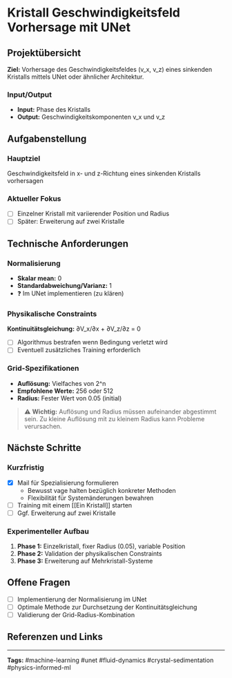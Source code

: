 # Kristall Geschwindigkeitsfeld Vorhersage mit UNet

## Projektübersicht

**Ziel:** Vorhersage des Geschwindigkeitsfeldes (v_x, v_z) eines sinkenden Kristalls mittels UNet oder ähnlicher Architektur.

### Input/Output

- **Input:** Phase des Kristalls
- **Output:** Geschwindigkeitskomponenten v_x und v_z

## Aufgabenstellung

### Hauptziel

Geschwindigkeitsfeld in x- und z-Richtung eines sinkenden Kristalls vorhersagen

### Aktueller Fokus

- [ ] Einzelner Kristall mit variierender Position und Radius
- [ ] Später: Erweiterung auf zwei Kristalle

## Technische Anforderungen

### Normalisierung

- **Skalar mean:** 0
- **Standardabweichung/Varianz:** 1
- ❓ Im UNet implementieren (zu klären)

### Physikalische Constraints

**Kontinuitätsgleichung:** ∂V_x/∂x + ∂V_z/∂z = 0

- [ ] Algorithmus bestrafen wenn Bedingung verletzt wird
- [ ] Eventuell zusätzliches Training erforderlich

### Grid-Spezifikationen

- **Auflösung:** Vielfaches von 2^n
- **Empfohlene Werte:** 256 oder 512
- **Radius:** Fester Wert von 0.05 (initial)

> ⚠️ **Wichtig:** Auflösung und Radius müssen aufeinander abgestimmt sein. Zu kleine Auflösung mit zu kleinem Radius kann Probleme verursachen.

## Nächste Schritte

### Kurzfristig

- [x] Mail für Spezialisierung formulieren
    - Bewusst vage halten bezüglich konkreter Methoden
    - Flexibilität für Systemänderungen bewahren
- [ ] Training mit einem [[Ein Kristall]] starten
- [ ] Ggf. Erweiterung auf zwei Kristalle

### Experimenteller Aufbau

1. **Phase 1:** Einzelkristall, fixer Radius (0.05), variable Position
2. **Phase 2:** Validation der physikalischen Constraints
3. **Phase 3:** Erweiterung auf Mehrkristall-Systeme

## Offene Fragen

- [ ] Implementierung der Normalisierung im UNet
- [ ] Optimale Methode zur Durchsetzung der Kontinuitätsgleichung
- [ ] Validierung der Grid-Radius-Kombination

## Referenzen und Links

<!-- Hier können später Links zu Papers, Code-Repositories oder anderen relevanten Materialien eingefügt werden -->

---

**Tags:** #machine-learning #unet #fluid-dynamics #crystal-sedimentation #physics-informed-ml